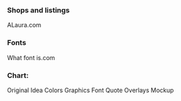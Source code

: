 
### Shops and listings

ALaura.com

### Fonts
What font is.com


### Chart:
Original
Idea
Colors
Graphics
Font
Quote
Overlays
Mockup